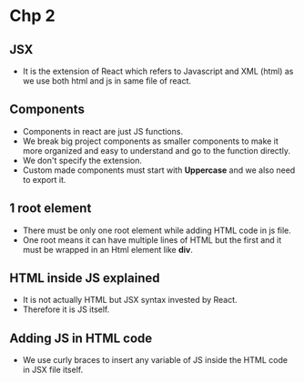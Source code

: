 # Chp 2
## JSX
* It is the extension of React which refers to Javascript and XML (html) as we use both html and js in same file of react. 

## Components
* Components in react are just JS functions. 
* We break big project components as smaller components to make it more organized and easy to understand and go to the function directly. 
* We don't specify the extension. 
* Custom made components must start with **Uppercase** and we also need to export it. 

## 1 root element
* There must be only one root element while adding HTML code in js file. 
* One root means it can have multiple lines of HTML but the first and it must be wrapped in an Html element like **div**.

## HTML inside JS explained
* It is not actually HTML but JSX syntax invested by React. 
* Therefore it is JS itself. 

## Adding JS in HTML code
* We use curly braces to insert any variable of JS inside the HTML code in JSX file itself. 


